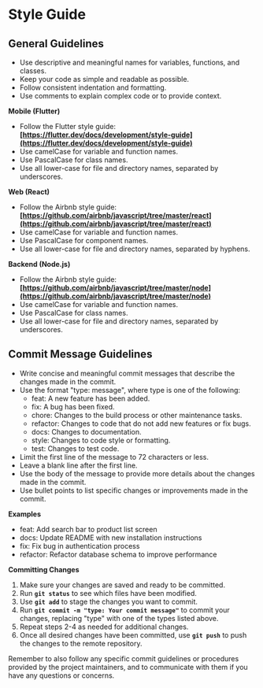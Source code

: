# Style Guide

## General Guidelines

- Use descriptive and meaningful names for variables, functions, and classes.
- Keep your code as simple and readable as possible.
- Follow consistent indentation and formatting.
- Use comments to explain complex code or to provide context.

**Mobile (Flutter)**

- Follow the Flutter style guide: **[https://flutter.dev/docs/development/style-guide](https://flutter.dev/docs/development/style-guide)**
- Use camelCase for variable and function names.
- Use PascalCase for class names.
- Use all lower-case for file and directory names, separated by underscores.

**Web (React)**

- Follow the Airbnb style guide: **[https://github.com/airbnb/javascript/tree/master/react](https://github.com/airbnb/javascript/tree/master/react)**
- Use camelCase for variable and function names.
- Use PascalCase for component names.
- Use all lower-case for file and directory names, separated by hyphens.

**Backend (Node.js)**

- Follow the Airbnb style guide: **[https://github.com/airbnb/javascript/tree/master/node](https://github.com/airbnb/javascript/tree/master/node)**
- Use camelCase for variable and function names.
- Use PascalCase for class names.
- Use all lower-case for file and directory names, separated by underscores.


## Commit Message Guidelines

- Write concise and meaningful commit messages that describe the changes made in the commit.
- Use the format "type: message", where type is one of the following:
    - feat: A new feature has been added.
    - fix: A bug has been fixed.
    - chore: Changes to the build process or other maintenance tasks.
    - refactor: Changes to code that do not add new features or fix bugs.
    - docs: Changes to documentation.
    - style: Changes to code style or formatting.
    - test: Changes to test code.
- Limit the first line of the message to 72 characters or less.
- Leave a blank line after the first line.
- Use the body of the message to provide more details about the changes made in the commit.
- Use bullet points to list specific changes or improvements made in the commit.

**Examples**

- feat: Add search bar to product list screen
- docs: Update README with new installation instructions
- fix: Fix bug in authentication process
- refactor: Refactor database schema to improve performance

**Committing Changes**

1. Make sure your changes are saved and ready to be committed.
2. Run **`git status`** to see which files have been modified.
3. Use **`git add`** to stage the changes you want to commit.
4. Run **`git commit -m "type: Your commit message"`** to commit your changes, replacing "type" with one of the types listed above.
5. Repeat steps 2-4 as needed for additional changes.
6. Once all desired changes have been committed, use **`git push`** to push the changes to the remote repository.

Remember to also follow any specific commit guidelines or procedures provided by the project maintainers, and to communicate with them if you have any questions or concerns.